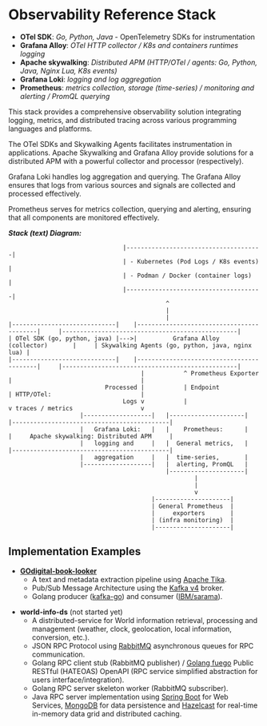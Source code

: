 # Observability Reference Stack

* **OTel SDK**: *Go, Python, Java* - OpenTelemetry SDKs for instrumentation
* **Grafana Alloy**: *OTel HTTP collector / K8s and containers runtimes logging*
* **Apache skywalking**: *Distributed APM (HTTP/OTel / agents: Go, Python, Java, Nginx Lua, K8s events)*
* **Grafana Loki**: *logging and log aggregation*
* **Prometheus**: *metrics collection, storage (time-series) / monitoring and alerting / PromQL querying*

This stack provides a comprehensive observability solution integrating logging, metrics, and distributed tracing across various programming languages and platforms. 

The OTel SDKs and Skywalking Agents facilitates instrumentation in applications. 
Apache Skywalking and Grafana Alloy provide solutions for a distributed APM with a powerful collector and processor (respectively).

Grafana Loki handles log aggregation and querying. The Grafana Alloy ensures that logs from various sources and signals are collected and processed effectively.

Prometheus serves for metrics collection, querying and alerting, ensuring that all components are monitored effectively.

***Stack (text) Diagram:***
```
                                |--------------------------------------|
                                | - Kubernetes (Pod Logs / K8s events) |
                                | - Podman / Docker (container logs)   |
                                |--------------------------------------|
                                            ^
                                            |
                                            |
|-----------------------------|    |------------------------------------------|     |-------------------------------------------------|
| OTel SDK (go, python, java) |--->|          Grafana Alloy (collector)       |     | Skywalking Agents (go, python, java, nginx lua) |
|-----------------------------|    |------------------------------------------|     |-------------------------------------------------|
                                     |           ^ Prometheus Exporter     |                                    |
                           Processed |           | Endpoint                | HTTP/OTel:                         |
                                Logs v           |                         v traces / metrics                   v
                    |-------------------|   |---------------------|   |--------------------------------------------|
                    |   Grafana Loki:   |   |    Prometheus:      |   |     Apache skywalking: Distributed APM     |
                    |   logging and     |   |  General metrics,   |   |--------------------------------------------|
                    |   aggregation     |   |  time-series,       |
                    |-------------------|   |  alerting, PromQL   |
                                            |---------------------|
                                                    |
                                                    |
                                                    v
                                        |---------------------|
                                        | General Prometheus  |
                                        |     exporters       |
                                        | (infra monitoring)  |
                                        |---------------------|
```

## Implementation Examples

* [**GOdigital-book-looker**](examples/GOdigital-book-looker/README.md)
    - A text and metadata extraction pipeline using [Apache Tika](https://tika.apache.org/).
    - Pub/Sub Message Architecture using the [Kafka v4](https://hub.docker.com/r/bitnami/kafka) broker.
    - Golang producer ([kafka-go](https://github.com/segmentio/kafka-go)) and consumer ([IBM/sarama](https://github.com/IBM/sarama)).
>
* **world-info-ds** (not started yet)
    - A distributed-service for World information retrieval, processing and management (weather, clock, geolocation, local information, conversion, etc.).
    - JSON RPC Protocol using [RabbitMQ](https://www.rabbitmq.com/tutorials/tutorial-six-go) asynchronous queues for RPC communication.
    - Golang RPC client stub (RabbitMQ publisher) / [Golang fuego](https://github.com/go-fuego/fuego) Public RESTful (HATEOAS) OpenAPI (RPC service simplified abstraction for users interface/integration).
    - Golang RPC server skeleton worker (RabbitMQ subscriber).
    - Java RPC server implementation using [Spring Boot](https://spring.io/) for Web Services, [MongoDB](https://spring.io/projects/spring-data-mongodb) for data persistence and [Hazelcast](https://hazelcast.com/community-edition-projects/downloads/) for real-time in-memory data grid and distributed caching.


